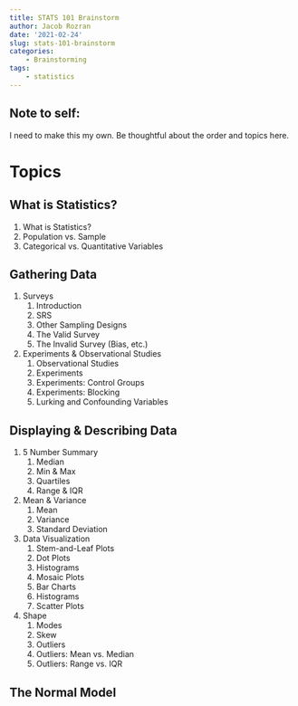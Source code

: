 ```yaml
---
title: STATS 101 Brainstorm
author: Jacob Rozran
date: '2021-02-24'
slug: stats-101-brainstorm
categories:
    - Brainstorming
tags:
    - statistics
---
```


## Note to self:

I need to make this my own. Be thoughtful about the order and topics here. 

# Topics

## What is Statistics?

1. What is Statistics?
2. Population vs. Sample
3. Categorical vs. Quantitative Variables

## Gathering Data

1. Surveys
    1. Introduction
    2. SRS
    3. Other Sampling Designs
    4. The Valid Survey
    5. The Invalid Survey (Bias, etc.)
2. Experiments & Observational Studies
    1. Observational Studies
    2. Experiments
    3. Experiments: Control Groups
    4. Experiments: Blocking
    5. Lurking and Confounding Variables

## Displaying & Describing Data

1. 5 Number Summary
    1. Median
    2. Min & Max
    3. Quartiles
    4. Range & IQR
2. Mean & Variance
    1. Mean
    2. Variance
    3. Standard Deviation
3. Data Visualization
    1. Stem-and-Leaf Plots
    2. Dot Plots
    3. Histograms
    4. Mosaic Plots
    5. Bar Charts
    6. Histograms
    7. Scatter Plots
4. Shape
    1. Modes
    2. Skew
    3. Outliers
    4. Outliers: Mean vs. Median
    5. Outliers: Range vs. IQR

## The Normal Model